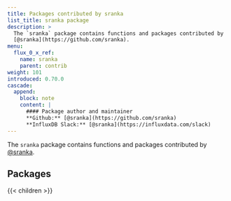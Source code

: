 ```yaml
---
title: Packages contributed by sranka
list_title: sranka package
description: >
  The `sranka` package contains functions and packages contributed by
  [@sranka](https://github.com/sranka).
menu:
  flux_0_x_ref:
    name: sranka
    parent: contrib
weight: 101
introduced: 0.70.0
cascade:
  append:
    block: note
    content: |
      #### Package author and maintainer
      **Github:** [@sranka](https://github.com/sranka)  
      **InfluxDB Slack:** [@sranka](https://influxdata.com/slack)
---
```


The `sranka` package contains functions and packages contributed by
[@sranka](https://github.com/sranka).

## Packages

{{< children >}}